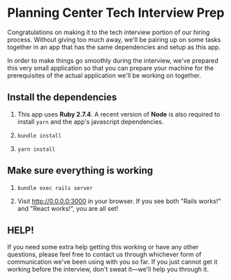 # Planning Center Tech Interview Prep

Congratulations on making it to the tech interview portion of our
hiring process. Without giving too much away, we'll be pairing up on
some tasks together in an app that has the same dependencies and setup
as this app.

In order to make things go smoothly during the interview, we've
prepared this very small application so that you can prepare your
machine for the prerequisites of the actual application we'll be
working on together.

## Install the dependencies

1. This app uses **Ruby 2.7.4**. A recent version of **Node** is also
   required to install `yarn` and the app's javascript dependencies.

1. `bundle install`

1. `yarn install`

## Make sure everything is working

1. `bundle exec rails server`

1. Visit http://0.0.0.0:3000 in your browser. If you see both
   "Rails works!" and "React works!", you are all set!

## HELP!

If you need some extra help getting this working or have any other
questions, please feel free to contact us through whichever form of
communication we've been using with you so far. If you just cannot
get it working before the interview, don't sweat it—we'll help you
through it.
